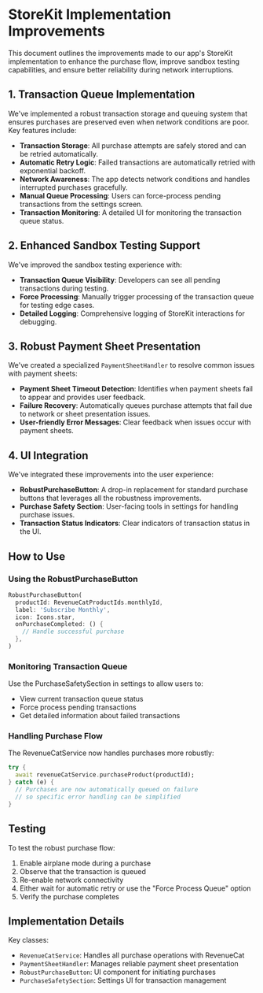 # StoreKit Implementation Improvements

This document outlines the improvements made to our app's StoreKit implementation to enhance the purchase flow, improve sandbox testing capabilities, and ensure better reliability during network interruptions.

## 1. Transaction Queue Implementation

We've implemented a robust transaction storage and queuing system that ensures purchases are preserved even when network conditions are poor. Key features include:

- **Transaction Storage**: All purchase attempts are safely stored and can be retried automatically.
- **Automatic Retry Logic**: Failed transactions are automatically retried with exponential backoff.
- **Network Awareness**: The app detects network conditions and handles interrupted purchases gracefully.
- **Manual Queue Processing**: Users can force-process pending transactions from the settings screen.
- **Transaction Monitoring**: A detailed UI for monitoring the transaction queue status.

## 2. Enhanced Sandbox Testing Support

We've improved the sandbox testing experience with:

- **Transaction Queue Visibility**: Developers can see all pending transactions during testing.
- **Force Processing**: Manually trigger processing of the transaction queue for testing edge cases.
- **Detailed Logging**: Comprehensive logging of StoreKit interactions for debugging.

## 3. Robust Payment Sheet Presentation

We've created a specialized `PaymentSheetHandler` to resolve common issues with payment sheets:

- **Payment Sheet Timeout Detection**: Identifies when payment sheets fail to appear and provides user feedback.
- **Failure Recovery**: Automatically queues purchase attempts that fail due to network or sheet presentation issues.
- **User-friendly Error Messages**: Clear feedback when issues occur with payment sheets.

## 4. UI Integration

We've integrated these improvements into the user experience:

- **RobustPurchaseButton**: A drop-in replacement for standard purchase buttons that leverages all the robustness improvements.
- **Purchase Safety Section**: User-facing tools in settings for handling purchase issues.
- **Transaction Status Indicators**: Clear indicators of transaction status in the UI.

## How to Use

### Using the RobustPurchaseButton

```dart
RobustPurchaseButton(
  productId: RevenueCatProductIds.monthlyId,
  label: 'Subscribe Monthly',
  icon: Icons.star,
  onPurchaseCompleted: () {
    // Handle successful purchase
  },
)
```

### Monitoring Transaction Queue

Use the PurchaseSafetySection in settings to allow users to:
- View current transaction queue status
- Force process pending transactions
- Get detailed information about failed transactions

### Handling Purchase Flow

The RevenueCatService now handles purchases more robustly:

```dart
try {
  await revenueCatService.purchaseProduct(productId);
} catch (e) {
  // Purchases are now automatically queued on failure
  // so specific error handling can be simplified
}
```

## Testing

To test the robust purchase flow:
1. Enable airplane mode during a purchase
2. Observe that the transaction is queued
3. Re-enable network connectivity
4. Either wait for automatic retry or use the "Force Process Queue" option
5. Verify the purchase completes

## Implementation Details

Key classes:
- `RevenueCatService`: Handles all purchase operations with RevenueCat
- `PaymentSheetHandler`: Manages reliable payment sheet presentation
- `RobustPurchaseButton`: UI component for initiating purchases
- `PurchaseSafetySection`: Settings UI for transaction management 